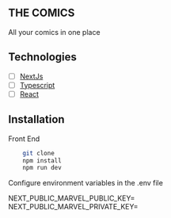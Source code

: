 ## THE COMICS

All your comics in one place

## Technologies

- [ ] [NextJs](https://nextjs.org/)
- [ ] [Typescript](https://www.typescriptlang.org/)
- [ ] [React](https://reactjs.org/)

## Installation

Front End

```bash
    git clone
    npm install
    npm run dev

```

Configure environment variables in the .env file

NEXT_PUBLIC_MARVEL_PUBLIC_KEY=
NEXT_PUBLIC_MARVEL_PRIVATE_KEY=

```

```
